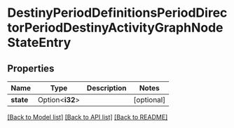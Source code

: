 # DestinyPeriodDefinitionsPeriodDirectorPeriodDestinyActivityGraphNodeStateEntry

## Properties

Name | Type | Description | Notes
------------ | ------------- | ------------- | -------------
**state** | Option<**i32**> |  | [optional]

[[Back to Model list]](../README.md#documentation-for-models) [[Back to API list]](../README.md#documentation-for-api-endpoints) [[Back to README]](../README.md)



